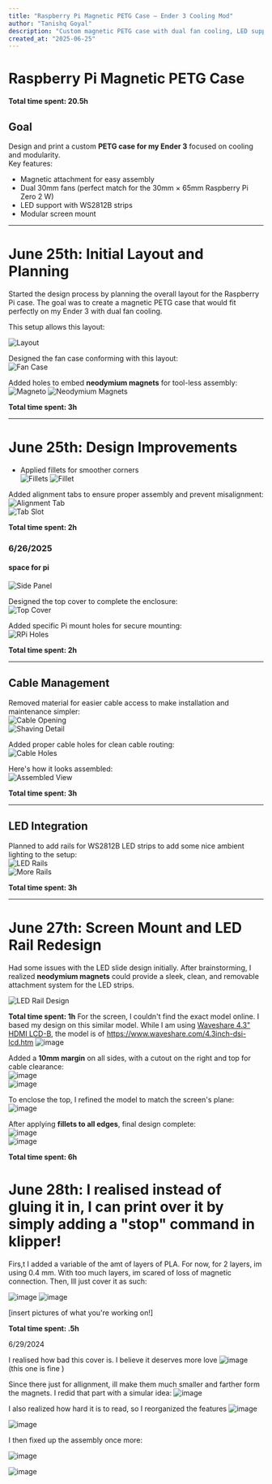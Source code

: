 ```yaml
---
title: "Raspberry Pi Magnetic PETG Case — Ender 3 Cooling Mod"
author: "Tanishq Goyal"
description: "Custom magnetic PETG case with dual fan cooling, LED support, and modular screen mount for my Ender 3"
created_at: "2025-06-25"
---
```


# Raspberry Pi Magnetic PETG Case

**Total time spent: 20.5h**

## Goal
Design and print a custom **PETG case for my Ender 3** focused on cooling and modularity.  
Key features:
- Magnetic attachment for easy assembly
- Dual 30mm fans (perfect match for the 30mm × 65mm Raspberry Pi Zero 2 W)
- LED support with WS2812B strips
- Modular screen mount

---

# June 25th: Initial Layout and Planning

Started the design process by planning the overall layout for the Raspberry Pi case. The goal was to create a magnetic PETG case that would fit perfectly on my Ender 3 with dual fan cooling.

This setup allows this layout:

![Layout](https://github.com/user-attachments/assets/7193a171-dd17-445b-868b-73dc5ac8ab1e)

Designed the fan case conforming with this layout:  
![Fan Case](https://github.com/user-attachments/assets/78e39d88-5e31-4a4e-aadd-7964a1cf9395) 

Added holes to embed **neodymium magnets** for tool-less assembly:  
![Magneto](https://github.com/user-attachments/assets/c47df648-fc2f-4a52-8aad-9ebf089d2874)
![Neodymium Magnets](https://github.com/user-attachments/assets/60aa222c-18e8-44f1-af43-2551c76b5584)

**Total time spent: 3h**

---

# June 25th: Design Improvements

- Applied fillets for smoother corners  
  ![Fillets](https://github.com/user-attachments/assets/f08adb94-8b14-4f51-a1ed-7486d4a8843a)
  ![Fillet](https://github.com/user-attachments/assets/63ab9967-0384-4826-8ca9-1ecd3cd61dab)  

Added alignment tabs to ensure proper assembly and prevent misalignment:  
![Alignment Tab](https://github.com/user-attachments/assets/55e59318-e8b3-46a4-9afb-e8d176820762)  
![Tab Slot](https://github.com/user-attachments/assets/8d78f0bc-efd2-40da-b093-30ab285be5a5)

**Total time spent: 2h**

### 6/26/2025 

#### space for pi 
![Side Panel](https://github.com/user-attachments/assets/24354a62-7fb9-4df8-8bf4-b49d51dd03f6)

Designed the top cover to complete the enclosure:  
![Top Cover](https://github.com/user-attachments/assets/382b640b-e576-407e-bafa-faf6cd6786c1)

Added specific Pi mount holes for secure mounting:  
![RPi Holes](https://github.com/user-attachments/assets/a10bafca-de03-4d51-933a-a2e635011476)

**Total time spent: 2h**

---

## Cable Management

Removed material for easier cable access to make installation and maintenance simpler:  
![Cable Opening](https://github.com/user-attachments/assets/90cd0a44-a664-41f1-b0b8-834a8f0094bc)  
![Shaving Detail](https://github.com/user-attachments/assets/04eccf04-4a87-4f5b-8e0a-34f024239bc8)

Added proper cable holes for clean cable routing:  
![Cable Holes](https://github.com/user-attachments/assets/dbdd7ae3-2589-4436-8a20-fbb0d2a76995)

Here's how it looks assembled:  
![Assembled View](https://github.com/user-attachments/assets/1e37d00f-fcf2-43e2-a7d1-22d7578a734c)

**Total time spent: 3h**

---

## LED Integration

Planned to add rails for WS2812B LED strips to add some nice ambient lighting to the setup:  
![LED Rails](https://github.com/user-attachments/assets/73b76ade-cd06-446a-8979-976c9e1852ac)  
![More Rails](https://github.com/user-attachments/assets/97e43991-d02b-4c14-8b2b-1f5bcafa7527)

**Total time spent: 3h**

---

# June 27th: Screen Mount and LED Rail Redesign

Had some issues with the LED slide design initially. After brainstorming, I realized **neodymium magnets** could provide a sleek, clean, and removable attachment system for the LED strips.

![LED Rail Design](https://github.com/user-attachments/assets/078cb473-4579-43cc-a03d-5535191a0fc1)

**Total time spent: 1h**
For the screen, I couldn't find the exact model online. I based my design on this similar model. While I am using 
[Waveshare 4.3" HDMI LCD-B](https://www.waveshare.com/4.3inch-HDMI-LCD-B.htm), the model is of https://www.waveshare.com/4.3inch-dsi-lcd.htm
![image](https://github.com/user-attachments/assets/b7ad5964-fbdf-43c8-bb91-b195f933497e)

Added a **10mm margin** on all sides, with a cutout on the right and top for cable clearance:  
![image](https://github.com/user-attachments/assets/b3930237-78b4-4646-a187-238d99199a52)  
![image](https://github.com/user-attachments/assets/61ea1794-9dbd-473c-90fe-ebcfc4da5365)

To enclose the top, I refined the model to match the screen's plane:  
![image](https://github.com/user-attachments/assets/f035eaf7-d4e4-4ca0-8762-4102c2b7db6a)

After applying **fillets to all edges**, final design complete:  
![image](https://github.com/user-attachments/assets/7a48b7cb-0c8e-43d6-abef-eef99822f65b)  
![image](https://github.com/user-attachments/assets/a43e7878-2c99-4ef9-893f-4b569aac001a)

**Total time spent: 6h**


# June 28th: I realised instead of gluing it in, I can print over it by simply adding a "stop" command in klipper!

Firs,t I added a variable of the amt of layers of PLA. For now, for 2 layers, im using 0.4 mm. With too much layers, im scared of loss of magnetic connection. Then, Ill just cover it as such:

![image](https://github.com/user-attachments/assets/6587d8e9-1090-4525-8269-6792d2dfc911)
![image](https://github.com/user-attachments/assets/fc2bb48c-292c-404d-9a8b-ca3882056373)


[insert pictures of what you're working on!]

**Total time spent: .5h**

6/29/2024

I realised how bad this cover is. I believe it deserves more love
![image](https://github.com/user-attachments/assets/d6439985-69f3-470a-b89c-7e9e84a51a1c) (this one is fine )

Since there just for allignment, ill make them much smaller and farther form the magnets.
I redid that part with a simular idea:
![image](https://github.com/user-attachments/assets/2b77f6b4-1c7e-4880-9d6c-62e1e3304eb3)

I also realized how hard it is to read, so I reorganized the features
![image](https://github.com/user-attachments/assets/f49b9b99-1076-4ce4-8964-c0adc00100e1)

![image](https://github.com/user-attachments/assets/88f8aea3-d8e9-42e5-b962-135b6715a6ea)

I then fixed up the assembly once more:

![image](https://github.com/user-attachments/assets/6e07dfd6-8b01-4877-a369-e2f6e5e0fa34)

![image](https://github.com/user-attachments/assets/89b34f58-6893-455c-9d8f-89ca73dbde79)
